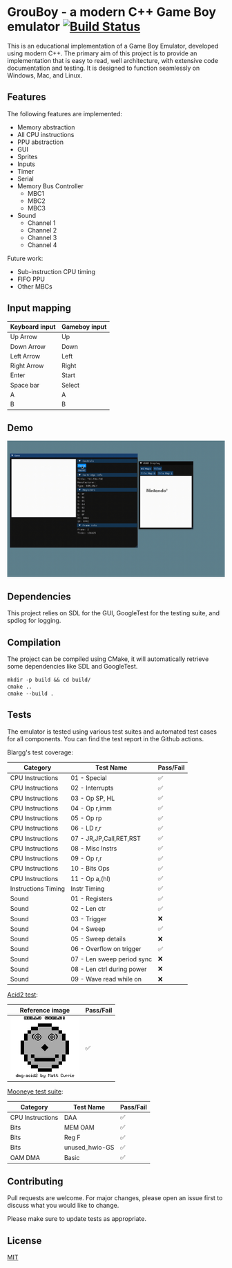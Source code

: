 # GrouBoy - a modern C++ Game Boy emulator [![Build Status](https://github.com/arthurgiroux/gbemulator/actions/workflows/ci.yml/badge.svg)](https://github.com/arthurgiroux/gbemulator/actions/workflows/ci.yml/badge.svg)

This is an educational implementation of a Game Boy Emulator, developed using modern C++.
The primary aim of this project is to provide an implementation that is easy to read, well architecture, with extensive
code documentation and testing.
It is designed to function seamlessly on Windows, Mac, and Linux.

## Features

The following features are implemented:

* Memory abstraction
* All CPU instructions
* PPU abstraction
* GUI
* Sprites
* Inputs
* Timer
* Serial
* Memory Bus Controller
    * MBC1
    * MBC2
    * MBC3
* Sound
    * Channel 1
    * Channel 2
    * Channel 3
    * Channel 4

Future work:

* Sub-instruction CPU timing
* FIFO PPU
* Other MBCs

## Input mapping

| Keyboard input | Gameboy input |
|----------------|---------------|
| Up Arrow       | Up            |
| Down Arrow     | Down          |
| Left Arrow     | Left          |
| Right Arrow    | Right         |
| Enter          | Start         |
| Space bar      | Select        |
| A              | A             |
| B              | B             |

## Demo

![Demo](demo_image/emulator_demo.gif)

## Dependencies

This project relies on SDL for the GUI, GoogleTest for the testing suite, and spdlog for logging.

## Compilation

The project can be compiled using CMake, it will automatically retrieve some dependencies like SDL and GoogleTest.

```
mkdir -p build && cd build/
cmake ..
cmake --build .
```

## Tests

The emulator is tested using various test suites and automated test cases for all components.
You can find the test report in the Github actions.

Blargg's test coverage:

| Category            | Test Name                  | Pass/Fail           |
|---------------------|----------------------------|---------------------|
| CPU Instructions    | 01 - Special               | :white_check_mark:	 |
| CPU Instructions    | 02 - Interrupts            | :white_check_mark:	 |
| CPU Instructions    | 03 - Op SP, HL             | :white_check_mark:	 |
| CPU Instructions    | 04 - Op r,imm              | :white_check_mark:	 |
| CPU Instructions    | 05 - Op rp                 | :white_check_mark:	 |
| CPU Instructions    | 06 - LD r,r                | :white_check_mark:	 |
| CPU Instructions    | 07 - JR,JP,Call,RET,RST    | :white_check_mark:	 |
| CPU Instructions    | 08 - Misc Instrs           | :white_check_mark:	 |
| CPU Instructions    | 09 - Op r,r                | :white_check_mark:	 |
| CPU Instructions    | 10 - Bits Ops              | :white_check_mark:	 |
| CPU Instructions    | 11 - Op a,(hl)             | :white_check_mark:	 |
| Instructions Timing | Instr Timing               | :white_check_mark:	 |
| Sound               | 01 - Registers             | :white_check_mark:	 |
| Sound               | 02 - Len ctr               | :white_check_mark:	 |
| Sound               | 03 - Trigger               | :x:	                |
| Sound               | 04 - Sweep                 | :white_check_mark:	 |
| Sound               | 05 - Sweep details         | :x:	                |
| Sound               | 06 - Overflow on trigger   | :white_check_mark:	 |
| Sound               | 07 - Len sweep period sync | :x:	                |
| Sound               | 08 - Len ctrl during power | :x:	                |
| Sound               | 09 - Wave read while on    | :x:	                |

[Acid2 test](https://github.com/mattcurrie/dmg-acid2):

| Reference image                                      | Pass/Fail          |
|------------------------------------------------------|--------------------|
| ![Demo](tests/data/reference/acid-reference-dmg.bmp) | :white_check_mark: |

[Mooneye test suite](https://github.com/Gekkio/mooneye-test-suite):

| Category         | Test Name      | Pass/Fail          |
|------------------|----------------|--------------------|
| CPU Instructions | DAA            | :white_check_mark: |
| Bits             | MEM OAM        | :white_check_mark: |
| Bits             | Reg F          | :white_check_mark: |
| Bits             | unused_hwio-GS | :white_check_mark: |
| OAM DMA          | Basic          | :white_check_mark: |

## Contributing

Pull requests are welcome. For major changes, please open an issue first to discuss what you would like to change.

Please make sure to update tests as appropriate.

## License

[MIT](https://choosealicense.com/licenses/mit/)